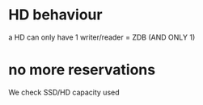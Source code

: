 # HD behaviour

a HD can only have 1 writer/reader = ZDB (AND ONLY 1)

# no more reservations

We check SSD/HD capacity used
